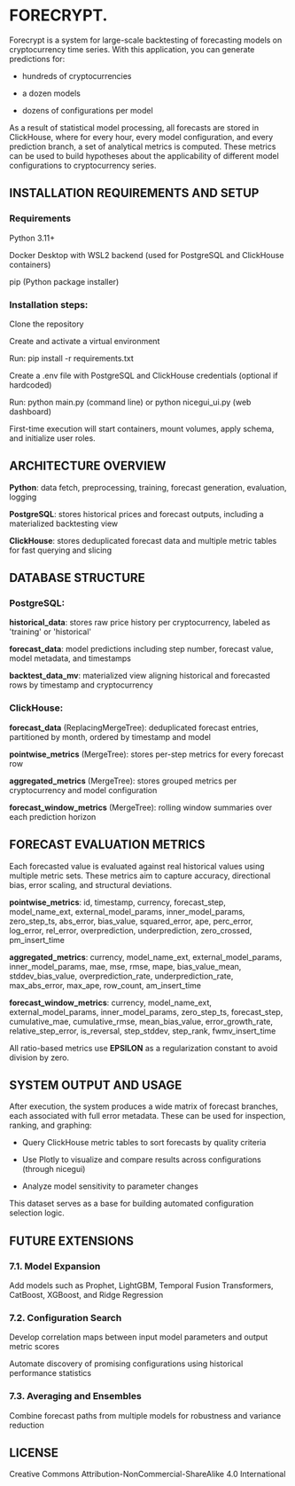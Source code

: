 # FORECRYPT. 

Forecrypt is a system for large-scale backtesting of forecasting models on cryptocurrency time series. With this application, you can generate predictions for:

- hundreds of cryptocurrencies

- a dozen models

- dozens of configurations per model

As a result of statistical model processing, all forecasts are stored in ClickHouse, where for every hour, every model configuration, and every prediction branch, a set of analytical metrics is computed. These metrics can be used to build hypotheses about the applicability of different model configurations to cryptocurrency series.

## INSTALLATION REQUIREMENTS AND SETUP

### Requirements 

Python 3.11+

Docker Desktop with WSL2 backend (used for PostgreSQL and ClickHouse containers)

pip (Python package installer)

### Installation steps:

Clone the repository

Create and activate a virtual environment

Run: pip install -r requirements.txt

Create a .env file with PostgreSQL and ClickHouse credentials (optional if hardcoded)

Run: python main.py (command line) or python nicegui_ui.py (web dashboard)

First-time execution will start containers, mount volumes, apply schema, and initialize user roles.

## ARCHITECTURE OVERVIEW

**Python**: data fetch, preprocessing, training, forecast generation, evaluation, logging

**PostgreSQL**: stores historical prices and forecast outputs, including a materialized backtesting view

**ClickHouse**: stores deduplicated forecast data and multiple metric tables for fast querying and slicing

## DATABASE STRUCTURE

### PostgreSQL:

**historical_data**: stores raw price history per cryptocurrency, labeled as 'training' or 'historical'

**forecast_data**: model predictions including step number, forecast value, model metadata, and timestamps

**backtest_data_mv**: materialized view aligning historical and forecasted rows by timestamp and cryptocurrency

### ClickHouse:

**forecast_data** (ReplacingMergeTree): deduplicated forecast entries, partitioned by month, ordered by timestamp and model

**pointwise_metrics** (MergeTree): stores per-step metrics for every forecast row

**aggregated_metrics** (MergeTree): stores grouped metrics per cryptocurrency and model configuration

**forecast_window_metrics** (MergeTree): rolling window summaries over each prediction horizon

## FORECAST EVALUATION METRICS

Each forecasted value is evaluated against real historical values using multiple metric sets. These metrics aim to capture accuracy, directional bias, error scaling, and structural deviations.

**pointwise_metrics**: id, timestamp, currency, forecast_step, model_name_ext, external_model_params, inner_model_params, zero_step_ts, abs_error, bias_value, squared_error, ape, perc_error, log_error, rel_error, overprediction, underprediction, zero_crossed, pm_insert_time

**aggregated_metrics**: currency, model_name_ext, external_model_params, inner_model_params, mae, mse, rmse, mape, bias_value_mean, stddev_bias_value, overprediction_rate, underprediction_rate, max_abs_error, max_ape, row_count, am_insert_time

**forecast_window_metrics**: currency, model_name_ext, external_model_params, inner_model_params, zero_step_ts, forecast_step, cumulative_mae, cumulative_rmse, mean_bias_value, error_growth_rate, relative_step_error, is_reversal, step_stddev, step_rank, fwmv_insert_time

All ratio-based metrics use **EPSILON** as a regularization constant to avoid division by zero.

## SYSTEM OUTPUT AND USAGE

After execution, the system produces a wide matrix of forecast branches, each associated with full error metadata. These can be used for inspection, ranking, and graphing:

- Query ClickHouse metric tables to sort forecasts by quality criteria

- Use Plotly to visualize and compare results across configurations (through nicegui)

- Analyze model sensitivity to parameter changes

This dataset serves as a base for building automated configuration selection logic.

## FUTURE EXTENSIONS

### 7.1. Model Expansion

Add models such as Prophet, LightGBM, Temporal Fusion Transformers, CatBoost, XGBoost, and Ridge Regression

### 7.2. Configuration Search

Develop correlation maps between input model parameters and output metric scores

Automate discovery of promising configurations using historical performance statistics

### 7.3. Averaging and Ensembles

Combine forecast paths from multiple models for robustness and variance reduction

## LICENSE
Creative Commons Attribution-NonCommercial-ShareAlike 4.0 International
